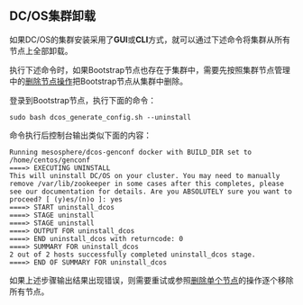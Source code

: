 ## DC/OS集群卸载

如果DC/OS的集群安装采用了**GUI**或**CLI**方式，就可以通过下述命令将集群从所有节点上全部卸载。

执行下述命令时，如果Bootstrap节点也存在于集群中，需要先按照集群节点管理中的[删除节点操作](/dcos-install-nodes-management.md)把Bootstrap节点从集群中删除。

登录到Bootstrap节点，执行下面的命令：

```
sudo bash dcos_generate_config.sh --uninstall
```

命令执行后控制台输出类似下面的内容：

```
Running mesosphere/dcos-genconf docker with BUILD_DIR set to /home/centos/genconf
====> EXECUTING UNINSTALL
This will uninstall DC/OS on your cluster. You may need to manually remove /var/lib/zookeeper in some cases after this completes, please see our documentation for details. Are you ABSOLUTELY sure you want to proceed? [ (y)es/(n)o ]: yes
====> START uninstall_dcos
====> STAGE uninstall
====> STAGE uninstall
====> OUTPUT FOR uninstall_dcos
====> END uninstall_dcos with returncode: 0
====> SUMMARY FOR uninstall_dcos
2 out of 2 hosts successfully completed uninstall_dcos stage.
====> END OF SUMMARY FOR uninstall_dcos
```

如果上述步骤输出结果出现错误，则需要重试或参照[删除单个节点](/dcos-install-nodes-management.md)的操作逐个移除所有节点。

